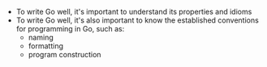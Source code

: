 - To write Go well, it's important to understand its properties and idioms
- To write Go well, it's also important to know the established conventions for programming in Go, such as:
    - naming
    - formatting
    - program construction